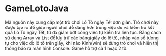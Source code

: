 # GameLotoJava
Mã nguồn này cung cấp một trò chơi Lô Tô ngày Tết đơn giản. Trò chơi này được tạo ra để giúp người chơi dễ dàng hơn trong việc dò và kiểm tra kết quả Lô Tô ngày Tết, từ đó giảm bớt công việc tự kiểm tra liên tục. Bằng cách sử dụng Array và List để lưu trữ các bảng(giấy dò lô tô), nhập vào số tương tự cho việc dò lô tô trên giấy, khi nào Kinh(win) sẽ dừng trò chơi và hiển thị thông báo ra màn hình Console. Game hỗ trợ cả 1 hoặc 2 tờ.
